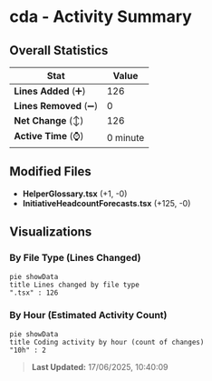 # cda - Activity Summary 

## Overall Statistics

| Stat                   | Value                                                             |
| ---------------------- | ----------------------------------------------------------------- |
| **Lines Added** (➕)   | 126                                          |
| **Lines Removed** (➖) | 0                                        |
| **Net Change** (↕)    | 126                |
| **Active Time** (⌚)   | 0 minute |


## Modified Files
- **HelperGlossary.tsx** (+1, -0)
- **InitiativeHeadcountForecasts.tsx** (+125, -0)

## Visualizations

### By File Type (Lines Changed)

```mermaid
pie showData
title Lines changed by file type
".tsx" : 126
```

### By Hour (Estimated Activity Count)

```mermaid
pie showData
title Coding activity by hour (count of changes)
"10h" : 2
```


> **Last Updated:** 17/06/2025, 10:40:09